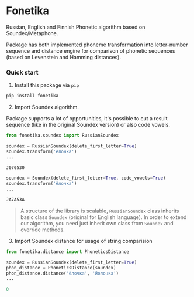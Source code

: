 # Fonetika
Russian, English and Finnish Phonetic algorithm based on Soundex/Metaphone.

Package has both implemented phoneme transformation into letter-number sequence and distance engine for comparison of phonetic sequences (based on Levenstein and Hamming distances).

### Quick start
1. Install this package via ```pip```

```python
pip install fonetika
```

2. Import Soundex algorithm.

Package supports a lot of opportunities, it's possible to cut a result sequence (like in the original Soundex version) or also code vowels.

```python
from fonetika.soundex import RussianSoundex

soundex = RussianSoundex(delete_first_letter=True)
soundex.transform('ёлочка')
...

J070530

soundex = Soundex(delete_first_letter=True, code_vowels=True)
soundex.transform('ёлочка')
...

JA7A53A
```

> A structure of the library is scalable, `RussianSoundex` class inherits basic class `Soundex` (original for English language). In order to extend our algorithm, you need just inherit own class from `Soundex` and override methods.

3. Import Soundex distance for usage of string comparision

```python
from fonetika.distance import PhoneticsDistance

soundex = RussianSoundex(delete_first_letter=True)
phon_distance = PhoneticsDistance(soundex)
phon_distance.distance('ёлочка', 'йолочка')
...

0
```
